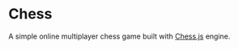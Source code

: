# Chess

A simple online multiplayer chess game built with [Chess.js](https://github.com/jhlywa/chess.js) engine.